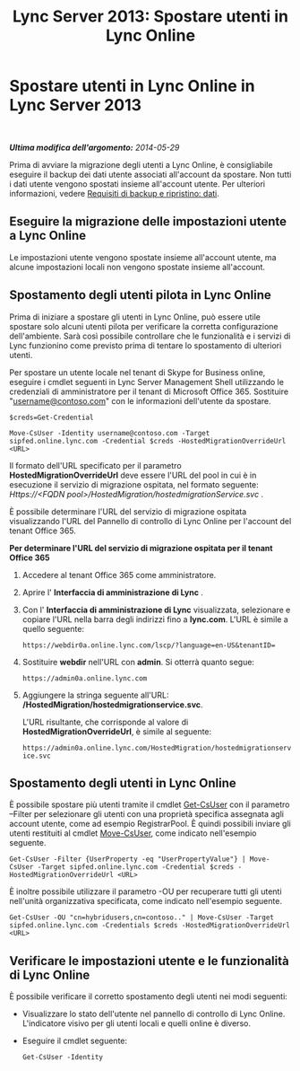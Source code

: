 ﻿---
title: 'Lync Server 2013: Spostare utenti in Lync Online'
TOCTitle: Spostare utenti in Lync Online
ms:assetid: 6a523c86-2eac-4fa4-973a-4406872c9a7d
ms:mtpsurl: https://technet.microsoft.com/it-it/library/JJ204969(v=OCS.15)
ms:contentKeyID: 49300870
ms.date: 08/24/2015
mtps_version: v=OCS.15
ms.translationtype: HT
---

# Spostare utenti in Lync Online in Lync Server 2013

 

_**Ultima modifica dell'argomento:** 2014-05-29_

Prima di avviare la migrazione degli utenti a Lync Online, è consigliabile eseguire il backup dei dati utente associati all'account da spostare. Non tutti i dati utente vengono spostati insieme all'account utente. Per ulteriori informazioni, vedere [Requisiti di backup e ripristino: dati](lync-server-2013-backup-and-restoration-requirements-data.md).

## Eseguire la migrazione delle impostazioni utente a Lync Online

Le impostazioni utente vengono spostate insieme all'account utente, ma alcune impostazioni locali non vengono spostate insieme all'account.

## Spostamento degli utenti pilota in Lync Online

Prima di iniziare a spostare gli utenti in Lync Online, può essere utile spostare solo alcuni utenti pilota per verificare la corretta configurazione dell'ambiente. Sarà così possibile controllare che le funzionalità e i servizi di Lync funzionino come previsto prima di tentare lo spostamento di ulteriori utenti.

Per spostare un utente locale nel tenant di Skype for Business online, eseguire i cmdlet seguenti in Lync Server Management Shell utilizzando le credenziali di amministratore per il tenant di Microsoft Office 365. Sostituire "username@contoso.com" con le informazioni dell'utente da spostare.

    $creds=Get-Credential

    Move-CsUser -Identity username@contoso.com -Target sipfed.online.lync.com -Credential $creds -HostedMigrationOverrideUrl <URL>

Il formato dell'URL specificato per il parametro **HostedMigrationOverrideUrl** deve essere l'URL del pool in cui è in esecuzione il servizio di migrazione ospitata, nel formato seguente: *Https://\<FQDN pool\>/HostedMigration/hostedmigrationService.svc* .

È possibile determinare l'URL del servizio di migrazione ospitata visualizzando l'URL del Pannello di controllo di Lync Online per l'account del tenant Office 365.

**Per determinare l'URL del servizio di migrazione ospitata per il tenant Office 365**

1.  Accedere al tenant Office 365 come amministratore.

2.  Aprire l' **Interfaccia di amministrazione di Lync** .

3.  Con l' **Interfaccia di amministrazione di Lync** visualizzata, selezionare e copiare l'URL nella barra degli indirizzi fino a **lync.com**. L'URL è simile a quello seguente:
    
    `https://webdir0a.online.lync.com/lscp/?language=en-US&tenantID=`

4.  Sostituire **webdir** nell'URL con **admin**. Si otterrà quanto segue:
    
    `https://admin0a.online.lync.com`

5.  Aggiungere la stringa seguente all'URL: **/HostedMigration/hostedmigrationservice.svc**.
    
    L'URL risultante, che corrisponde al valore di **HostedMigrationOverrideUrl**, è simile al seguente:
    
    `https://admin0a.online.lync.com/HostedMigration/hostedmigrationservice.svc`

## Spostamento degli utenti in Lync Online

È possibile spostare più utenti tramite il cmdlet [Get-CsUser](https://docs.microsoft.com/en-us/powershell/module/skype/Get-CsUser) con il parametro –Filter per selezionare gli utenti con una proprietà specifica assegnata agli account utente, come ad esempio RegistrarPool. È quindi possibili inviare gli utenti restituiti al cmdlet [Move-CsUser](move-csuser.md), come indicato nell'esempio seguente.

    Get-CsUser -Filter {UserProperty -eq "UserPropertyValue"} | Move-CsUser -Target sipfed.online.lync.com -Credential $creds -HostedMigrationOverrideUrl <URL>

È inoltre possibile utilizzare il parametro -OU per recuperare tutti gli utenti nell'unità organizzativa specificata, come indicato nell'esempio seguente.

    Get-CsUser -OU "cn=hybridusers,cn=contoso.." | Move-CsUser -Target sipfed.online.lync.com -Credentials $creds -HostedMigrationOverrideUrl <URL>

## Verificare le impostazioni utente e le funzionalità di Lync Online

È possibile verificare il corretto spostamento degli utenti nei modi seguenti:

  - Visualizzare lo stato dell'utente nel pannello di controllo di Lync Online. L'indicatore visivo per gli utenti locali e quelli online è diverso.

  - Eseguire il cmdlet seguente:
    
        Get-CsUser -Identity

